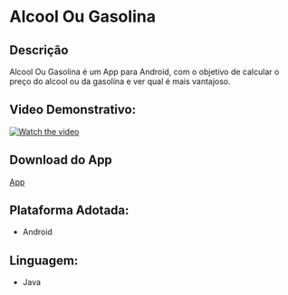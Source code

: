 # Alcool Ou Gasolina

## Descrição
Alcool Ou Gasolina é um App para Android, com o objetivo de calcular o preço do alcool ou da gasolina e ver qual é mais vantajoso.

## Video Demonstrativo:
[![Watch the video](https://i.imgur.com/vKb2F1B.png)](https://youtu.be/_RRDgozsgE0)

## Download do App
[App](https://drive.google.com/file/d/1viXSUKLCZ19DusLknSbQ-XAnkCvfgUeU/view?usp=sharing)

## Plataforma Adotada: 
  - Android

## Linguagem: 
  - Java
